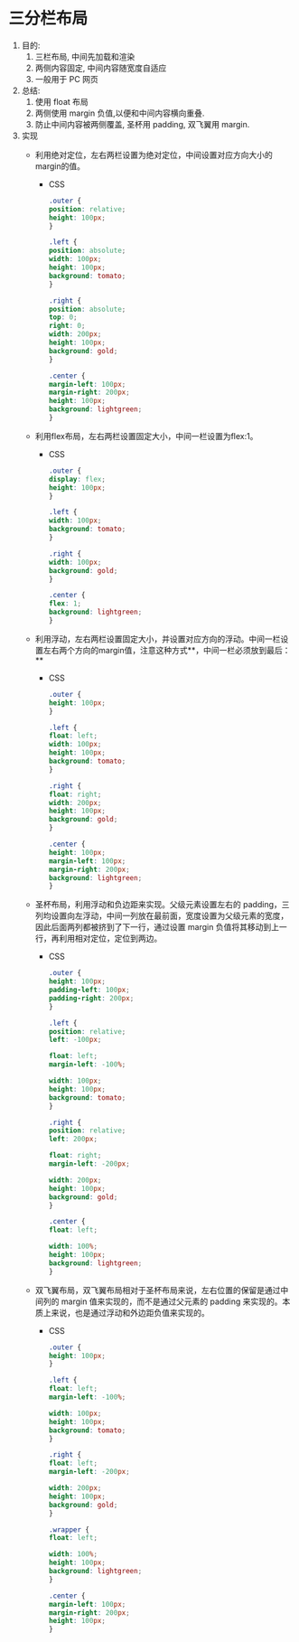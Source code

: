 
# 三分栏布局

1. 目的:
    1. 三栏布局, 中间先加载和渲染
    2. 两侧内容固定, 中间内容随宽度自适应
    3. 一般用于 PC 网页
2. 总结:
    1. 使用 float 布局
    2. 两侧使用 margin 负值,以便和中间内容横向重叠.
    3. 防止中间内容被两侧覆盖, 圣杯用 padding, 双飞翼用 margin.
3. 实现
   - 利用绝对定位，左右两栏设置为绝对定位，中间设置对应方向大小的margin的值。
       - CSS

           ```css
           .outer {
           position: relative;
           height: 100px;
           }

           .left {
           position: absolute;
           width: 100px;
           height: 100px;
           background: tomato;
           }

           .right {
           position: absolute;
           top: 0;
           right: 0;
           width: 200px;
           height: 100px;
           background: gold;
           }

           .center {
           margin-left: 100px;
           margin-right: 200px;
           height: 100px;
           background: lightgreen;
           }
           ```

   - 利用flex布局，左右两栏设置固定大小，中间一栏设置为flex:1。
       - CSS

           ```css
           .outer {
           display: flex;
           height: 100px;
           }

           .left {
           width: 100px;
           background: tomato;
           }

           .right {
           width: 100px;
           background: gold;
           }

           .center {
           flex: 1;
           background: lightgreen;
           }
           ```

   - 利用浮动，左右两栏设置固定大小，并设置对应方向的浮动。中间一栏设置左右两个方向的margin值，注意这种方式**，中间一栏必须放到最后：**
       - CSS

           ```css
           .outer {
           height: 100px;
           }

           .left {
           float: left;
           width: 100px;
           height: 100px;
           background: tomato;
           }

           .right {
           float: right;
           width: 200px;
           height: 100px;
           background: gold;
           }

           .center {
           height: 100px;
           margin-left: 100px;
           margin-right: 200px;
           background: lightgreen;
           }
           ```

   - 圣杯布局，利用浮动和负边距来实现。父级元素设置左右的 padding，三列均设置向左浮动，中间一列放在最前面，宽度设置为父级元素的宽度，因此后面两列都被挤到了下一行，通过设置 margin 负值将其移动到上一行，再利用相对定位，定位到两边。
       - CSS

           ```css
           .outer {
           height: 100px;
           padding-left: 100px;
           padding-right: 200px;
           }

           .left {
           position: relative;
           left: -100px;

           float: left;
           margin-left: -100%;

           width: 100px;
           height: 100px;
           background: tomato;
           }

           .right {
           position: relative;
           left: 200px;

           float: right;
           margin-left: -200px;

           width: 200px;
           height: 100px;
           background: gold;
           }

           .center {
           float: left;

           width: 100%;
           height: 100px;
           background: lightgreen;
           }
           ```

   - 双飞翼布局，双飞翼布局相对于圣杯布局来说，左右位置的保留是通过中间列的 margin 值来实现的，而不是通过父元素的 padding 来实现的。本质上来说，也是通过浮动和外边距负值来实现的。
       - CSS

           ```css
           .outer {
           height: 100px;
           }

           .left {
           float: left;
           margin-left: -100%;

           width: 100px;
           height: 100px;
           background: tomato;
           }

           .right {
           float: left;
           margin-left: -200px;

           width: 200px;
           height: 100px;
           background: gold;
           }

           .wrapper {
           float: left;

           width: 100%;
           height: 100px;
           background: lightgreen;
           }

           .center {
           margin-left: 100px;
           margin-right: 200px;
           height: 100px;
           }
           ```
